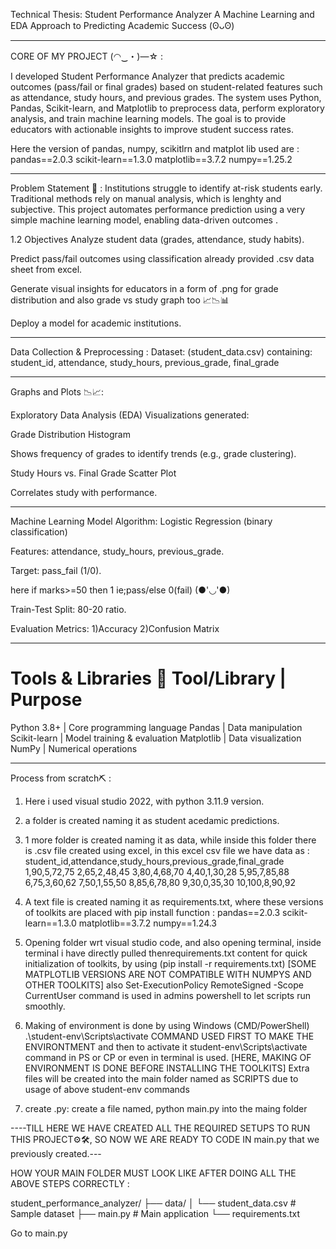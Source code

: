 Technical Thesis: Student Performance Analyzer
A Machine Learning  and EDA Approach to Predicting Academic Success  (⁠ʘ⁠ᴗ⁠ʘ⁠⁠)

---------------------------------------------------------------------------------------------

CORE OF MY PROJECT  (⁠◠⁠‿⁠・⁠)⁠—⁠☆   :

I developed Student Performance Analyzer that predicts academic outcomes (pass/fail or final grades) based on student-related features such as attendance, study hours, and previous grades. The system uses Python, Pandas, Scikit-learn, and Matplotlib to preprocess data, perform exploratory analysis, and train machine learning models. The goal is to provide educators with actionable insights to improve student success rates.

Here the version of pandas, numpy, scikitlrn and matplot lib used are :
pandas==2.0.3
scikit-learn==1.3.0
matplotlib==3.7.2
numpy==1.25.2


---------------------------------------------------------------------------------------------


Problem Statement   🤔  :
Institutions struggle to identify at-risk students early. Traditional methods rely on manual analysis, which is lenghty and subjective. This project automates performance prediction using a very simple machine learning model, enabling data-driven outcomes .

1.2 Objectives 
Analyze student data (grades, attendance, study habits).

Predict pass/fail outcomes using classification already provided .csv data sheet from excel.

Generate visual insights for educators in a form of .png for grade distribution and also grade vs study graph too 📈📉📊

Deploy a model for academic institutions.

---------------------------------------------------------------------------------------------

Data Collection & Preprocessing :
Dataset: (student_data.csv) containing:
student_id, attendance, study_hours, previous_grade, final_grade

---------------------------------------------------------------------------------------------

Graphs and Plots 📉📈:

Exploratory Data Analysis (EDA)
Visualizations generated:

Grade Distribution Histogram

Shows frequency of grades to identify trends (e.g., grade clustering).

Study Hours vs. Final Grade Scatter Plot

Correlates study with performance.


----------------------------------------------------------------------------------


Machine Learning Model
Algorithm: Logistic Regression (binary classification)

Features: attendance, study_hours, previous_grade.

Target: pass_fail (1/0).

here if marks>=50 then 1 ie;pass/else 0(fail) (●'◡'●)

Train-Test Split: 80-20 ratio.

Evaluation Metrics:
1)Accuracy
2)Confusion Matrix


-------------------------------------------------------------------------


Tools & Libraries  🔨
Tool/Library	  |       Purpose
================================================
Python 3.8+       |  	Core programming language
Pandas	          |      Data manipulation
Scikit-learn	  |     Model training & evaluation
Matplotlib	      |      Data visualization
NumPy	          |     Numerical operations








--------------------------------------------------------------------



Process from scratch⛏️  :

1) Here i used visual studio 2022, with python 3.11.9 version.
2) a folder is created naming it as student acedamic predictions.
3) 1 more folder is created naming it as data, while inside this folder there  is .csv file created using excel, in this excel csv file we have data as :  student_id,attendance,study_hours,previous_grade,final_grade
1,90,5,72,75
2,65,2,48,45
3,80,4,68,70
4,40,1,30,28
5,95,7,85,88
6,75,3,60,62
7,50,1,55,50
8,85,6,78,80
9,30,0,35,30
10,100,8,90,92

4) A text file is created naming it as requirements.txt, where these versions of toolkits are placed with pip install function :  pandas==2.0.3
scikit-learn==1.3.0
matplotlib==3.7.2
numpy==1.24.3

5) Opening folder wrt visual studio code, and also opening terminal, inside terminal i have directly pulled thenrequirements.txt content for quick initialization of toolkits, by using     (pip install -r requirements.txt)
[SOME MATPLOTLIB VERSIONS ARE NOT COMPATIBLE WITH NUMPYS AND OTHER TOOLKITS]
also Set-ExecutionPolicy RemoteSigned -Scope CurrentUser command is used in admins powershell to let scripts run smoothly.

7) Making of environment is done by using Windows (CMD/PowerShell)
.\student-env\Scripts\activate COMMAND USED FIRST TO MAKE THE ENVIRONTMENT and then to activate it student-env\Scripts\activate command in PS or CP or even in terminal is used.
[HERE, MAKING OF ENVIRONMENT IS DONE BEFORE INSTALLING THE TOOLKITS]
Extra files will be created into the main folder named as SCRIPTS due to usage of above student-env commands


9) create .py:
   create a file named, python main.py into the maing folder




----TILL HERE WE HAVE CREATED ALL THE REQUIRED SETUPS TO RUN THIS PROJECT⚙️🛠️, SO NOW WE ARE READY TO CODE IN main.py that we previously created.---




HOW YOUR MAIN FOLDER MUST LOOK LIKE AFTER DOING ALL THE ABOVE STEPS CORRECTLY :



student_performance_analyzer/
├── data/
│   └── student_data.csv   # Sample dataset
├── main.py                # Main application
└── requirements.txt










































































Go to main.py


                           
